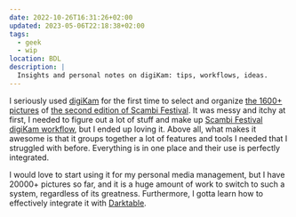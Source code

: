 ```yaml
---
date: 2022-10-26T16:31:26+02:00
updated: 2023-05-06T22:18:38+02:00
tags:
  - geek
  - wip
location: BDL
description: |
  Insights and personal notes on digiKam: tips, workflows, ideas.
---
```

I seriously used [digiKam](https://digikam.org 'digiKam official website') for the first time to select and organize [the 1600+ pictures](https://archive.org/scambi-2022 'Scambi Festival 2022 Collection on the Internet Archive') of [the second edition of Scambi Festival](https://scambi.org/2022 'Scambi Festival 2022'). It was messy and itchy at first, I needed to figure out a lot of stuff and make up [Scambi Festival digiKam workflow](https://manuale.scambi.org/tools/storage/digikam 'digiKam page in Scambi’s Manual'), but I ended up loving it. Above all, what makes it awesome is that it groups together a lot of features and tools I needed that I struggled with before. Everything is in one place and their use is perfectly integrated.

I would love to start using it for my personal media management, but I have 20000+ pictures so far, and it is a huge amount of work to switch to such a system, regardless of its greatness. Furthermore, I gotta learn how to effectively integrate it with [Darktable](https://darktable.org).
